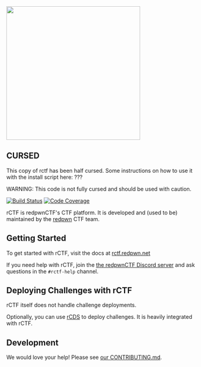 <img src="https://raw.githubusercontent.com/redpwn/rctf/master/docs/content/assets/rctf-logotype-dark-1024.png" width="350px">

## CURSED

This copy of rctf has been half cursed. Some instructions on how to use it with the
install script here: ???

WARNING: This code is not fully cursed and should be used with caution.

[![Build Status](https://github.com/redpwn/rctf/workflows/CI/badge.svg?branch=master)](https://github.com/redpwn/rctf/actions?query=workflow%3ACI+branch%3Amaster)
[![Code Coverage](https://img.shields.io/codecov/c/github/redpwn/rctf.svg)](https://codecov.io/github/redpwn/rctf/)

rCTF is redpwnCTF's CTF platform. It is developed and (used to be) maintained by the [redpwn](https://redpwn.net) CTF team.

## Getting Started

To get started with rCTF, visit the docs at [rctf.redpwn.net](https://rctf.redpwn.net/installation/)

If you need help with rCTF, join the [the redpwnCTF Discord server](https://discord.gg/NkDNEE2) and ask questions in the `#rctf-help` channel.

## Deploying Challenges with rCTF

rCTF itself does not handle challenge deployments.

Optionally, you can use [rCDS](https://github.com/redpwn/rcds) to deploy challenges. It is heavily integrated with rCTF.

## Development

We would love your help! Please see [our CONTRIBUTING.md](CONTRIBUTING.md).

